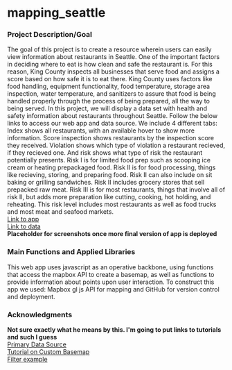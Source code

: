 # mapping_seattle
### Project Description/Goal
The goal of this project is to create a resource wherein users can easily view information about restaurants in Seattle. One of the important factors in deciding where to eat is how clean and safe the restaurant is. For this reason, King County inspects all businesses that serve food and assigns a score based on how safe it is to eat there. King County uses factors like food handling, equipment functionality, food temperature, storage area inspection, water temperature, and sanitizers to assure that food is being handled properly through the process of being prepared, all the way to being served. In this project, we will display a data set with health and safety information about restaurants throughout Seattle. Follow the below links to access our web app and data source. We include 4 different tabs: Index shows all restaurants, with an available hover to show more information. Score inspection shows restaurants by the inspection score they received. Violation shows which type of violation a restaurant recieved, if they recieved one. And risk shows what type of risk the restaurant potentially presents. Risk I is for limited food prep such as scooping ice cream or heating prepackaged food. Risk II is for food processing, things like recieving, storing, and preparing food. Risk II can also include on sit baking or grilling sandwiches. Risk II includes grocery stores that sell prepacked raw meat. Risk III is for most restaurants, things that involve all of risk II, but adds more preparation like cutting, cooking, hot holding, and reheating. This risk level includes most restaurants as well as food trucks and most meat and seafood markets.
<br>
[Link to app](kkenohh.github.io/mapping_seattle/index.html)
<br>
[Link to data](https://gis-kingcounty.opendata.arcgis.com/datasets/kingcounty::restaurant-inspections-restaurant-inspections-point/explore?location=47.449024%2C-121.952400%2C10.87)
<br>
**Placeholder for screenshots once more final version of app is deployed**
<br>
### Main Functions and Applied Libraries
This web app uses javascript as an operative backbone, using functions that access the mapbox API to create a basemap, as well as functions to provide information about points upon user interaction.
To construct this app we used: Mapbox gl js API for mapping and GitHub for version control and deployment.
<br>
### Acknowledgments
**Not sure exactly what he means by this. I'm going to put links to tutorials and such I guess**
<br>
[Primary Data Source](https://gis-kingcounty.opendata.arcgis.com/datasets/kingcounty::restaurant-inspections-restaurant-inspections-point/explore?location=47.448486%2C-121.952400%2C10.87)
<br>
[Tutorial on Custom Basemap](https://www.e-education.psu.edu/geog865/node/325)
<br>
[Filter example](https://docs.mapbox.com/mapbox-gl-js/example/filter-markers/)
